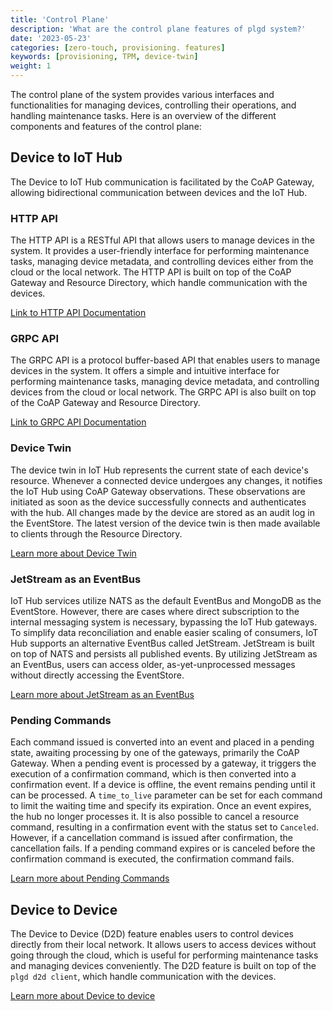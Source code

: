 ```yaml
---
title: 'Control Plane'
description: 'What are the control plane features of plgd system?'
date: '2023-05-23'
categories: [zero-touch, provisioning. features]
keywords: [provisioning, TPM, device-twin]
weight: 1
---
```


The control plane of the system provides various interfaces and functionalities for managing devices, controlling their operations, and handling maintenance tasks. Here is an overview of the different components and features of the control plane:

## Device to IoT Hub

The Device to IoT Hub communication is facilitated by the CoAP Gateway, allowing bidirectional communication between devices and the IoT Hub.

### HTTP API

The HTTP API is a RESTful API that allows users to manage devices in the system. It provides a user-friendly interface for performing maintenance tasks, managing device metadata, and controlling devices either from the cloud or the local network. The HTTP API is built on top of the CoAP Gateway and Resource Directory, which handle communication with the devices.

[Link to HTTP API Documentation](https://petstore.swagger.io/?url=https://raw.githubusercontent.com/plgd-dev/hub/main/http-gateway/swagger.yaml)

### GRPC API

The GRPC API is a protocol buffer-based API that enables users to manage devices in the system. It offers a simple and intuitive interface for performing maintenance tasks, managing device metadata, and controlling devices from the cloud or local network. The GRPC API is also built on top of the CoAP Gateway and Resource Directory.

[Link to GRPC API Documentation](https://htmlpreview.github.io/?https://github.com/plgd-dev/hub/blob/jkralik/feature/doc-protobufs/grpc-gateway/pb/doc.html#grpcgateway.pb.GrpcGateway)

### Device Twin

The device twin in IoT Hub represents the current state of each device's resource. Whenever a connected device undergoes any changes, it notifies the IoT Hub using CoAP Gateway observations. These observations are initiated as soon as the device successfully connects and authenticates with the hub. All changes made by the device are stored as an audit log in the EventStore. The latest version of the device twin is then made available to clients through the Resource Directory.

[Learn more about Device Twin](/docs/features/control-plane/device-twin)

### JetStream as an EventBus

IoT Hub services utilize NATS as the default EventBus and MongoDB as the EventStore. However, there are cases where direct subscription to the internal messaging system is necessary, bypassing the IoT Hub gateways. To simplify data reconciliation and enable easier scaling of consumers, IoT Hub supports an alternative EventBus called JetStream. JetStream is built on top of NATS and persists all published events. By utilizing JetStream as an EventBus, users can access older, as-yet-unprocessed messages without directly accessing the EventStore.

[Learn more about JetStream as an EventBus](/docs/features/control-plane/jetstream)

### Pending Commands

Each command issued is converted into an event and placed in a pending state, awaiting processing by one of the gateways, primarily the CoAP Gateway. When a pending event is processed by a gateway, it triggers the execution of a confirmation command, which is then converted into a confirmation event. If a device is offline, the event remains pending until it can be processed. A `time_to_live` parameter can be set for each command to limit the waiting time and specify its expiration. Once an event expires, the hub no longer processes it. It is also possible to cancel a resource command, resulting in a confirmation event with the status set to `Canceled`. However, if a cancellation command is issued after confirmation, the cancellation fails. If a pending command expires or is canceled before the confirmation command is executed, the confirmation command fails.

[Learn more about Pending Commands](/docs/features/control-plane/pending-commands)

## Device to Device

The Device to Device (D2D) feature enables users to control devices directly from their local network. It allows users to access devices without going through the cloud, which is useful for performing maintenance tasks and managing devices conveniently. The D2D feature is built on top of the `plgd d2d client`, which handle communication with the devices.

[Learn more about Device to device](/docs/device-to-device-client/)
